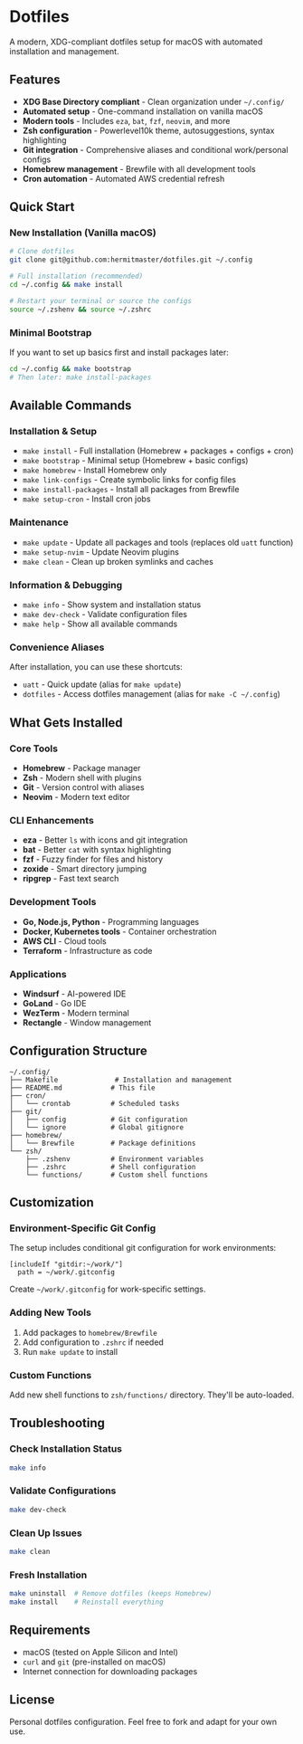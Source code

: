 # Dotfiles

A modern, XDG-compliant dotfiles setup for macOS with automated installation and management.

## Features

- **XDG Base Directory compliant** - Clean organization under `~/.config/`
- **Automated setup** - One-command installation on vanilla macOS
- **Modern tools** - Includes `eza`, `bat`, `fzf`, `neovim`, and more
- **Zsh configuration** - Powerlevel10k theme, autosuggestions, syntax highlighting
- **Git integration** - Comprehensive aliases and conditional work/personal configs
- **Homebrew management** - Brewfile with all development tools
- **Cron automation** - Automated AWS credential refresh

## Quick Start

### New Installation (Vanilla macOS)

```bash
# Clone dotfiles
git clone git@github.com:hermitmaster/dotfiles.git ~/.config

# Full installation (recommended)
cd ~/.config && make install

# Restart your terminal or source the configs
source ~/.zshenv && source ~/.zshrc
```

### Minimal Bootstrap

If you want to set up basics first and install packages later:

```bash
cd ~/.config && make bootstrap
# Then later: make install-packages
```

## Available Commands

### Installation & Setup
- `make install` - Full installation (Homebrew + packages + configs + cron)
- `make bootstrap` - Minimal setup (Homebrew + basic configs)
- `make homebrew` - Install Homebrew only
- `make link-configs` - Create symbolic links for config files
- `make install-packages` - Install all packages from Brewfile
- `make setup-cron` - Install cron jobs

### Maintenance
- `make update` - Update all packages and tools (replaces old `uatt` function)
- `make setup-nvim` - Update Neovim plugins
- `make clean` - Clean up broken symlinks and caches

### Information & Debugging
- `make info` - Show system and installation status
- `make dev-check` - Validate configuration files
- `make help` - Show all available commands

### Convenience Aliases

After installation, you can use these shortcuts:
- `uatt` - Quick update (alias for `make update`)
- `dotfiles` - Access dotfiles management (alias for `make -C ~/.config`)

## What Gets Installed

### Core Tools
- **Homebrew** - Package manager
- **Zsh** - Modern shell with plugins
- **Git** - Version control with aliases
- **Neovim** - Modern text editor

### CLI Enhancements
- **eza** - Better `ls` with icons and git integration
- **bat** - Better `cat` with syntax highlighting
- **fzf** - Fuzzy finder for files and history
- **zoxide** - Smart directory jumping
- **ripgrep** - Fast text search

### Development Tools
- **Go, Node.js, Python** - Programming languages
- **Docker, Kubernetes tools** - Container orchestration
- **AWS CLI** - Cloud tools
- **Terraform** - Infrastructure as code

### Applications
- **Windsurf** - AI-powered IDE
- **GoLand** - Go IDE
- **WezTerm** - Modern terminal
- **Rectangle** - Window management

## Configuration Structure

```
~/.config/
├── Makefile              # Installation and management
├── README.md            # This file
├── cron/
│   └── crontab          # Scheduled tasks
├── git/
│   ├── config           # Git configuration
│   └── ignore           # Global gitignore
├── homebrew/
│   └── Brewfile         # Package definitions
└── zsh/
    ├── .zshenv          # Environment variables
    ├── .zshrc           # Shell configuration
    └── functions/       # Custom shell functions
```

## Customization

### Environment-Specific Git Config

The setup includes conditional git configuration for work environments:

```gitconfig
[includeIf "gitdir:~/work/"]
  path = ~/work/.gitconfig
```

Create `~/work/.gitconfig` for work-specific settings.

### Adding New Tools

1. Add packages to `homebrew/Brewfile`
2. Add configuration to `.zshrc` if needed
3. Run `make update` to install

### Custom Functions

Add new shell functions to `zsh/functions/` directory. They'll be auto-loaded.

## Troubleshooting

### Check Installation Status
```bash
make info
```

### Validate Configurations
```bash
make dev-check
```

### Clean Up Issues
```bash
make clean
```

### Fresh Installation
```bash
make uninstall  # Remove dotfiles (keeps Homebrew)
make install    # Reinstall everything
```

## Requirements

- macOS (tested on Apple Silicon and Intel)
- `curl` and `git` (pre-installed on macOS)
- Internet connection for downloading packages

## License

Personal dotfiles configuration. Feel free to fork and adapt for your own use.
